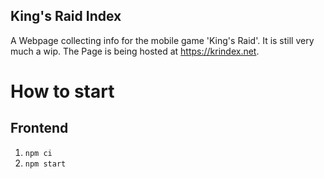 ## King's Raid Index

A Webpage collecting info for the mobile game 'King's Raid'. It is still very much a wip. The Page is being hosted at https://krindex.net.

# How to start

## Frontend

1. `npm ci`
2. `npm start`

